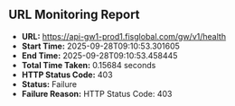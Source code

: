 ## URL Monitoring Report

- **URL:** https://api-gw1-prod1.fisglobal.com/gw/v1/health
- **Start Time:** 2025-09-28T09:10:53.301605
- **End Time:** 2025-09-28T09:10:53.458445
- **Total Time Taken:** 0.15684 seconds
- **HTTP Status Code:** 403
- **Status:** Failure
- **Failure Reason:** HTTP Status Code: 403
